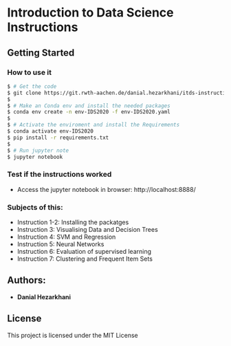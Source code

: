 # Introduction to Data Science Instructions

## Getting Started

### How to use it

```bash
$ # Get the code
$ git clone https://git.rwth-aachen.de/danial.hezarkhani/itds-instructions-ws20.git
$
$ # Make an Conda env and install the needed packages
$ conda env create -n env-IDS2020 -f env-IDS2020.yaml
$
$ # Activate the enviroment and install the Requirements
$ conda activate env-IDS2020
$ pip install -r requirements.txt
$ 
$ # Run jupyter note
$ jupyter notebook
```

### Test if the instructions worked

* Access the jupyter notebook in browser: http://localhost:8888/

### Subjects of this:

* Instruction 1-2: Installing the packatges
* Instruction 3: Visualising Data and Decision Trees
* Instruction 4: SVM and Regression
* Instruction 5: Neural Networks
* Instruction 6: Evaluation of supervised learning
* Instruction 7: Clustering and Frequent Item Sets
## Authors:
* **Danial Hezarkhani**

## License

This project is licensed under the MIT License

